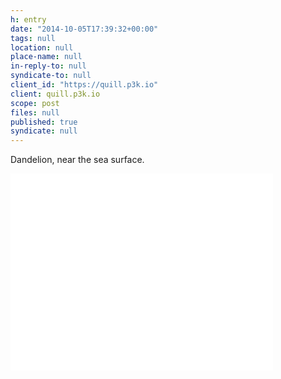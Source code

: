 ```yaml
---
h: entry
date: "2014-10-05T17:39:32+00:00"
tags: null
location: null
place-name: null
in-reply-to: null
syndicate-to: null
client_id: "https://quill.p3k.io"
client: quill.p3k.io
scope: post
files: null
published: true
syndicate: null
---
```

Dandelion, near the sea surface.

<div class="flex-video"><iframe width="420" height="315" src="//www.youtube.com/embed/N2qmf24O0yo" frameborder="0" allowfullscreen></iframe></div>
